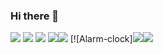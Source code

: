 ### Hi there 👋
<img src="https://github-readme-stats.vercel.app/api?username=Sandeep-sk&show_icons=true&theme=algolia">
<img src="https://github-readme-stats.vercel.app/api/top-langs/?username=Sandeep-sk&layout=compact&langs_count=10&show_icons=true&theme=algolia">
<img src="https://github-profile-trophy.vercel.app/?username=Sandeep-sk">
<img src="https://github-readme-stats.vercel.app/api/pin/?username=Sandeep-sk&repo=Alarm-clock"><img src="https://github.com/Sandeep-sk/Alarm-clock">
[![Alarm-clock]<img src="(https://github-readme-stats.vercel.app/api/pin/?username=Sandeep-sk&repo=Alarm-clock&show_owner=true)"><img src="(https://github.com/Sandeep-sk/Alarm-clock)">
